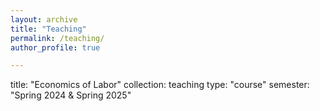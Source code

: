 ```yaml
---
layout: archive
title: "Teaching"
permalink: /teaching/
author_profile: true

---
```

title: "Economics of Labor"
collection: teaching
type: "course"
semester: "Spring 2024 & Spring 2025"
